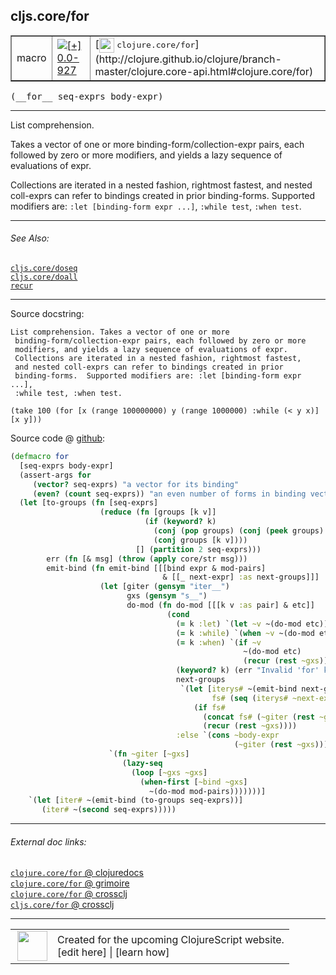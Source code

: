 ## cljs.core/for



 <table border="1">
<tr>
<td>macro</td>
<td><a href="https://github.com/cljsinfo/cljs-api-docs/tree/0.0-927"><img valign="middle" alt="[+] 0.0-927" title="Added in 0.0-927" src="https://img.shields.io/badge/+-0.0--927-lightgrey.svg"></a> </td>
<td>
[<img height="24px" valign="middle" src="http://i.imgur.com/1GjPKvB.png"> <samp>clojure.core/for</samp>](http://clojure.github.io/clojure/branch-master/clojure.core-api.html#clojure.core/for)
</td>
</tr>
</table>


 <samp>
(__for__ seq-exprs body-expr)<br>
</samp>

---

List comprehension.

Takes a vector of one or more binding-form/collection-expr pairs, each followed
by zero or more modifiers, and yields a lazy sequence of evaluations of expr.

Collections are iterated in a nested fashion, rightmost fastest, and nested
coll-exprs can refer to bindings created in prior binding-forms. Supported
modifiers are: `:let [binding-form expr ...]`, `:while test`, `:when test`.



---


###### See Also:

[`cljs.core/doseq`](../cljs.core/doseq.md)<br>
[`cljs.core/doall`](../cljs.core/doall.md)<br>
[`recur`](../special/recur.md)<br>

---


Source docstring:

```
List comprehension. Takes a vector of one or more
 binding-form/collection-expr pairs, each followed by zero or more
 modifiers, and yields a lazy sequence of evaluations of expr.
 Collections are iterated in a nested fashion, rightmost fastest,
 and nested coll-exprs can refer to bindings created in prior
 binding-forms.  Supported modifiers are: :let [binding-form expr ...],
 :while test, :when test.

(take 100 (for [x (range 100000000) y (range 1000000) :while (< y x)]  [x y]))
```


Source code @ [github](https://github.com/clojure/clojurescript/blob/r1449/src/clj/cljs/core.clj#L883-L930):

```clj
(defmacro for
  [seq-exprs body-expr]
  (assert-args for
     (vector? seq-exprs) "a vector for its binding"
     (even? (count seq-exprs)) "an even number of forms in binding vector")
  (let [to-groups (fn [seq-exprs]
                    (reduce (fn [groups [k v]]
                              (if (keyword? k)
                                (conj (pop groups) (conj (peek groups) [k v]))
                                (conj groups [k v])))
                            [] (partition 2 seq-exprs)))
        err (fn [& msg] (throw (apply core/str msg)))
        emit-bind (fn emit-bind [[[bind expr & mod-pairs]
                                  & [[_ next-expr] :as next-groups]]]
                    (let [giter (gensym "iter__")
                          gxs (gensym "s__")
                          do-mod (fn do-mod [[[k v :as pair] & etc]]
                                   (cond
                                     (= k :let) `(let ~v ~(do-mod etc))
                                     (= k :while) `(when ~v ~(do-mod etc))
                                     (= k :when) `(if ~v
                                                    ~(do-mod etc)
                                                    (recur (rest ~gxs)))
                                     (keyword? k) (err "Invalid 'for' keyword " k)
                                     next-groups
                                      `(let [iterys# ~(emit-bind next-groups)
                                             fs# (seq (iterys# ~next-expr))]
                                         (if fs#
                                           (concat fs# (~giter (rest ~gxs)))
                                           (recur (rest ~gxs))))
                                     :else `(cons ~body-expr
                                                  (~giter (rest ~gxs)))))]
                      `(fn ~giter [~gxs]
                         (lazy-seq
                           (loop [~gxs ~gxs]
                             (when-first [~bind ~gxs]
                               ~(do-mod mod-pairs)))))))]
    `(let [iter# ~(emit-bind (to-groups seq-exprs))]
       (iter# ~(second seq-exprs)))))
```

<!--
Repo - tag - source tree - lines:

 <pre>
clojurescript @ r1449
└── src
    └── clj
        └── cljs
            └── <ins>[core.clj:883-930](https://github.com/clojure/clojurescript/blob/r1449/src/clj/cljs/core.clj#L883-L930)</ins>
</pre>

-->

---



###### External doc links:

[`clojure.core/for` @ clojuredocs](http://clojuredocs.org/clojure.core/for)<br>
[`clojure.core/for` @ grimoire](http://conj.io/store/v1/org.clojure/clojure/1.7.0-beta3/clj/clojure.core/for/)<br>
[`clojure.core/for` @ crossclj](http://crossclj.info/fun/clojure.core/for.html)<br>
[`cljs.core/for` @ crossclj](http://crossclj.info/fun/cljs.core/for.html)<br>

---

 <table>
<tr><td>
<img valign="middle" align="right" width="48px" src="http://i.imgur.com/Hi20huC.png">
</td><td>
Created for the upcoming ClojureScript website.<br>
[edit here] | [learn how]
</td></tr></table>

[edit here]:https://github.com/cljsinfo/cljs-api-docs/blob/master/cljsdoc/cljs.core/for.cljsdoc
[learn how]:https://github.com/cljsinfo/cljs-api-docs/wiki/cljsdoc-files

<!--

This information was too distracting to show to readers, but I'll leave it
commented here since it is helpful to:

- pretty-print the data used to generate this document
- and show how to retrieve that data



The API data for this symbol:

```clj
{:description "List comprehension.\n\nTakes a vector of one or more binding-form/collection-expr pairs, each followed\nby zero or more modifiers, and yields a lazy sequence of evaluations of expr.\n\nCollections are iterated in a nested fashion, rightmost fastest, and nested\ncoll-exprs can refer to bindings created in prior binding-forms. Supported\nmodifiers are: `:let [binding-form expr ...]`, `:while test`, `:when test`.",
 :ns "cljs.core",
 :name "for",
 :signature ["[seq-exprs body-expr]"],
 :history [["+" "0.0-927"]],
 :type "macro",
 :related ["cljs.core/doseq" "cljs.core/doall" "special/recur"],
 :full-name-encode "cljs.core/for",
 :source {:code "(defmacro for\n  [seq-exprs body-expr]\n  (assert-args for\n     (vector? seq-exprs) \"a vector for its binding\"\n     (even? (count seq-exprs)) \"an even number of forms in binding vector\")\n  (let [to-groups (fn [seq-exprs]\n                    (reduce (fn [groups [k v]]\n                              (if (keyword? k)\n                                (conj (pop groups) (conj (peek groups) [k v]))\n                                (conj groups [k v])))\n                            [] (partition 2 seq-exprs)))\n        err (fn [& msg] (throw (apply core/str msg)))\n        emit-bind (fn emit-bind [[[bind expr & mod-pairs]\n                                  & [[_ next-expr] :as next-groups]]]\n                    (let [giter (gensym \"iter__\")\n                          gxs (gensym \"s__\")\n                          do-mod (fn do-mod [[[k v :as pair] & etc]]\n                                   (cond\n                                     (= k :let) `(let ~v ~(do-mod etc))\n                                     (= k :while) `(when ~v ~(do-mod etc))\n                                     (= k :when) `(if ~v\n                                                    ~(do-mod etc)\n                                                    (recur (rest ~gxs)))\n                                     (keyword? k) (err \"Invalid 'for' keyword \" k)\n                                     next-groups\n                                      `(let [iterys# ~(emit-bind next-groups)\n                                             fs# (seq (iterys# ~next-expr))]\n                                         (if fs#\n                                           (concat fs# (~giter (rest ~gxs)))\n                                           (recur (rest ~gxs))))\n                                     :else `(cons ~body-expr\n                                                  (~giter (rest ~gxs)))))]\n                      `(fn ~giter [~gxs]\n                         (lazy-seq\n                           (loop [~gxs ~gxs]\n                             (when-first [~bind ~gxs]\n                               ~(do-mod mod-pairs)))))))]\n    `(let [iter# ~(emit-bind (to-groups seq-exprs))]\n       (iter# ~(second seq-exprs)))))",
          :title "Source code",
          :repo "clojurescript",
          :tag "r1449",
          :filename "src/clj/cljs/core.clj",
          :lines [883 930]},
 :full-name "cljs.core/for",
 :clj-symbol "clojure.core/for",
 :docstring "List comprehension. Takes a vector of one or more\n binding-form/collection-expr pairs, each followed by zero or more\n modifiers, and yields a lazy sequence of evaluations of expr.\n Collections are iterated in a nested fashion, rightmost fastest,\n and nested coll-exprs can refer to bindings created in prior\n binding-forms.  Supported modifiers are: :let [binding-form expr ...],\n :while test, :when test.\n\n(take 100 (for [x (range 100000000) y (range 1000000) :while (< y x)]  [x y]))"}

```

Retrieve the API data for this symbol:

```clj
;; from Clojure REPL
(require '[clojure.edn :as edn])
(-> (slurp "https://raw.githubusercontent.com/cljsinfo/cljs-api-docs/catalog/cljs-api.edn")
    (edn/read-string)
    (get-in [:symbols "cljs.core/for"]))
```

-->
